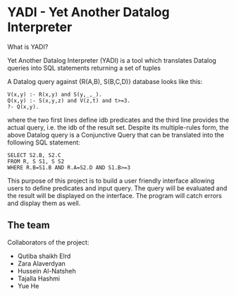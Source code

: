 YADI - Yet Another Datalog Interpreter
================================================
                                        
What is YADI?

Yet Another Datalog Interpreter (YADI) is a tool which translates Datalog queries into SQL statements returning a set of tuples

A Datalog query against {R(A,B), S(B,C,D)} database looks like this:

    V(x,y) :- R(x,y) and S(y,_,_). 
    Q(x,y) :- S(x,y,z) and V(z,t) and t>=3.
    ?- Q(x,y).
    
where the two first lines define idb predicates and the third line provides the actual query, i.e. the idb of the result set.
Despite its multiple-rules form, the above Datalog query is a Conjunctive Query that can be translated into the following SQL statement:

    SELECT S2.B, S2.C 
    FROM R, S S1, S S2  
    WHERE R.B=S1.B AND R.A=S2.D AND S1.B>=3

This purpose of this project is to build a user friendly interface allowing users to define predicates and input query.
The query will be evaluated and the result will be displayed on the interface.
The program will catch errors and display them as well.



The team
------------------------------------

Collaborators of the project:
  * Qutiba  shaikh Elrd       
  * Zara Alaverdyan
  * Hussein Al-Natsheh
  * Tajalla Hashmi
  * Yue He
